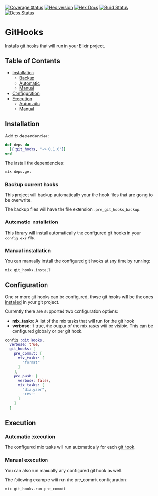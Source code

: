 [![Coverage Status](https://coveralls.io/repos/github/qgadrian/elixir_git_hooks/badge.svg?branch=master)](https://coveralls.io/github/qgadrian/elixir_git_hooks?branch=master)
[![Hex version](https://img.shields.io/hexpm/v/sippet.svg "Hex version")](https://hex.pm/packages/git_hooks)
[![Hex Docs](https://img.shields.io/badge/hex-docs-9768d1.svg)](https://hexdocs.pm/elixir_git_hooks)
[![Build Status](https://travis-ci.org/qgadrian/metadata_plugs.svg?branch=master)](https://travis-ci.org/qgadrian/elixir_git_hooks.svg?branch=master)
[![Deps Status](https://beta.hexfaktor.org/badge/all/github/qgadrian/elixir_git_hooks.svg)](https://beta.hexfaktor.org/github/qgadrian/elixir_git_hooks)

# GitHooks

Installs [git hooks](https://git-scm.com/docs/githooks) that will run in your Elixir project.

## Table of Contents

- [Installation](#installation)
  - [Backup](#backup-current-hooks)
  - [Automatic](#automatic-installation)
  - [Manual](#manual-installation)
- [Configuration](#configuration)
- [Execution](#execution)
  - [Automatic](#automatic-execution)
  - [Manual](#manual-execution)

## Installation

Add to dependencies:

```elixir
def deps do
  [{:git_hooks, "~> 0.1.0"}]
end
```

The install the dependencies:

```bash
mix deps.get
```

### Backup current hooks

This project will backup automatically your the hook files that are going to be overwrite.

The backup files will have the file extension `.pre_git_hooks_backup`.

### Automatic installation

This library will install automatically the configured git hooks in your `config.exs` file.

### Manual installation

You can manually install the configured git hooks at any time by running:

```bash
mix git_hooks.install
```

## Configuration

One or more git hooks can be configured, those git hooks will be the ones [installed](#installation) in your git project.

Currently there are supported two configuration options:
  * **mix_tasks**: A list of the mix tasks that will run for the git hook
  * **verbose**: If true, the output of the mix tasks will be visible. This can be configured globally or per git hook.

```elixir
config :git_hooks,
  verbose: true,
  git_hooks: [
    pre_commit: [
      mix_tasks: [
        "format"
      ]
    ],
    pre_push: [
      verbose: false,
      mix_tasks: [
        "dialyzer",
        "test"
      ]
    ]
  ]
```

## Execution

### Automatic execution

The configured mix tasks will run automatically for each [git hook](https://git-scm.com/docs/githooks#_hooks).

### Manual execution

You can also run manually any configured git hook as well.

The following example will run the pre_commit configuration:

```bash
mix git_hooks.run pre_commit
```
